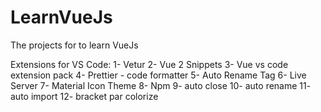 # LearnVueJs
The projects for to learn VueJs

Extensions for VS Code:
1- Vetur
2- Vue 2 Snippets
3- Vue vs code extension pack
4- Prettier - code formatter
5- Auto Rename Tag
6- Live Server
7- Material Icon Theme
8- Npm
9- auto close 
10- auto rename 
11- auto import 
12- bracket par colorize
